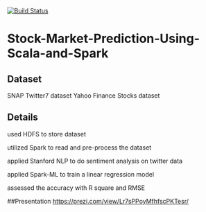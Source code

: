 [![Build Status](https://travis-ci.org/PurvaBundela/Stock-Market-Prediction-Using-Scala-and-Spark.svg?branch=master)](https://travis-ci.org/PurvaBundela/Stock-Market-Prediction-Using-Scala-and-Spark)
# Stock-Market-Prediction-Using-Scala-and-Spark
## Dataset
SNAP Twitter7 dataset
Yahoo Finance Stocks dataset
## Details
used HDFS to store dataset

utilized Spark to read and pre-process the dataset

applied Stanford NLP to do sentiment analysis on twitter data

applied Spark-ML to train a linear regression model

assessed the accuracy with R square and RMSE

##Presentation 
https://prezi.com/view/Lr7sPPoyMfhfscPKTesr/
